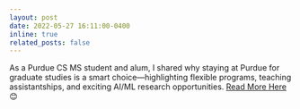 ```yaml
---
layout: post
date: 2022-05-27 16:11:00-0400
inline: true
related_posts: false
---
```


As a Purdue CS MS student and alum, I shared why staying at Purdue for graduate studies is a smart choice—highlighting flexible programs, teaching assistantships, and exciting AI/ML research opportunities. [Read More Here](https://purdueusb.com/belonging/2022/05/27/gradschool.html) 😊
